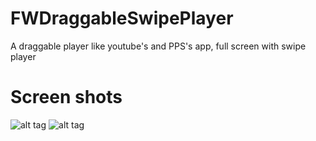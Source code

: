 # FWDraggableSwipePlayer
A draggable player like youtube's and PPS's app, full screen with swipe player 

# Screen shots

![alt tag](https://raw.githubusercontent.com/fillywong/FWDraggableSwipePlayer/master/Assets/demo.gif)
![alt tag](https://github.com/fillywong/FWDraggableSwipePlayer/raw/master/Assets/screen03.PNG)
